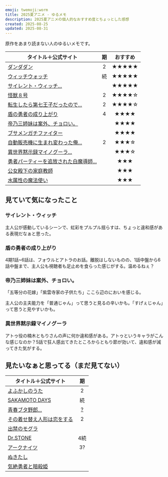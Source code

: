 ```yaml
---
emoji: twemoji:worm
title: 2025夏アニメ - ゆるメモ
description: 2025夏アニメの個人的なおすすめ度とちょっとした感想
created: 2025-08-25
updated: 2025-08-31
---
```


原作をあまり読まない人のゆるいメモです。

|タイトル＋公式サイト|期|おすすめ|
|-|:-:|:-:|
|[ダンダダン](https://anime-dandadan.com/)|2|★★★★★|
|[ウィッチウォッチ](https://witchwatch-anime.com/)|続|★★★★★|
|[サイレント・ウィッチ...](https://silentwitch.net/)||★★★★★|
|[怪獣８号](https://kaiju-no8.net/)|2|★★★★☆|
|[転生したら第七王子だったので...](https://dainanaoji.com/)|2|★★★★☆|
|[盾の勇者の成り上がり](https://shieldhero-anime.jp/)|4|★★★★|
|[帝乃三姉妹は案外、チョロい。](https://mikadono.family/)||★★★★|
|[ブサメンガチファイター](https://busamen-gachi-fighter.com/)||★★★★|
|[自動販売機に生まれ変わった俺...](https://jihanki-anime.com/)|2|★★★☆|
|[異世界黙示録マイノグーラ...](https://mynoghra-anime.com/)||★★★☆|
|[勇者パーティーを追放された白魔導師...](https://tsuiho-shiromadoshi.com/)||★★★|
|[公女殿下の家庭教師](https://koujodenka-anime.com/)||★★★|
|[水属性の魔法使い](https://mizuzokusei-anime.com/)||★★★|

## 見ていて気になったこと

### サイレント・ウィッチ

主人公が感動しているシーンで、虹彩をプルプル揺らすは、ちょっと違和感がある表現だなぁと思った。

### 盾の勇者の成り上がり

4期1話~6話は、フォウルとアトラのお話。離脱はしないものの、1話中盤から6話中盤まで、主人公も視聴者も足止めを食らった感じがする。温めるねぇ？

### 帝乃三姉妹は案外、チョロい。

「五等分の花嫁」「紫雲寺家の子供たち」ここら辺のにおいを感じる。

主人公の主夫能力を「普通じゃん」って思うと見るの辛いかも。「すげぇじゃん」って思うと見やすいかも。

### 異世界黙示録マイノグーラ

アトゥ役の楠木ともりさんの声に何か違和感がある。アトゥというキャラがこんな感じなのか？5話で狂人感出てきたところからともり節が効いて、違和感が減ってきた気がする。

## 見たいなぁと思ってる（まだ見てない）

|タイトル＋公式サイト|期|
|-|:-:|
|[よふかしのうた](https://yofukashi-no-uta.com/)|2|
|[SAKAMOTO DAYS](https://sakamotodays.jp/)|続|
|[青春ブタ野郎...](https://ao-buta.com/)|[?](https://ao-buta.com/special/high_school/)|
|[その着せ替え人形は恋をする](https://bisquedoll-anime.com/)|2|
|[出禁のモグラ](https://dekinnomogura.com/)||
|[Dr.STONE](https://dr-stone.jp/)|4続|
|[アークナイツ](https://arknights-anime.jp/)|3?|
|[ぬきたし](https://nukiani.com/)||
|[気絶勇者と暗殺姫](https://kizetsuyusha-anime.com/)||

